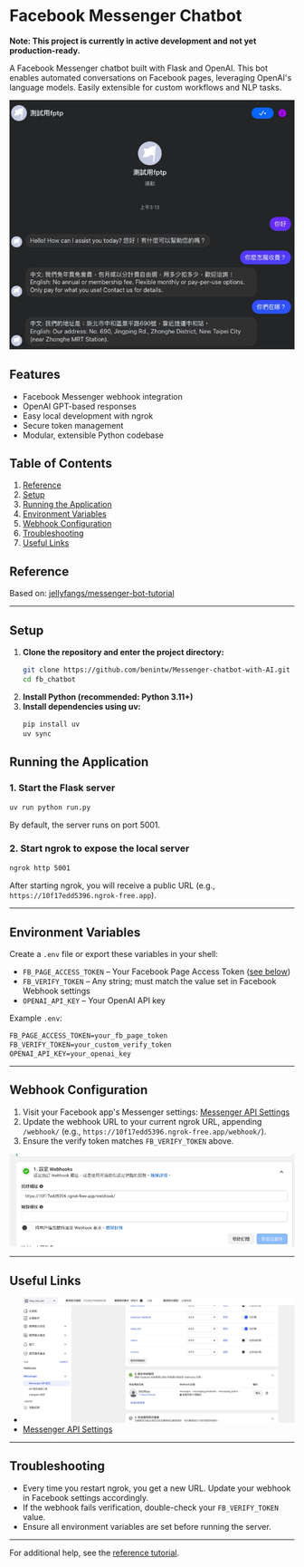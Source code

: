 
# Facebook Messenger Chatbot

**Note: This project is currently in active development and not yet production-ready.**

A Facebook Messenger chatbot built with Flask and OpenAI. This bot enables automated conversations on Facebook pages, leveraging OpenAI's language models. Easily extensible for custom workflows and NLP tasks.

![fb_chatbot](cover.png)


## Features
- Facebook Messenger webhook integration
- OpenAI GPT-based responses
- Easy local development with ngrok
- Secure token management
- Modular, extensible Python codebase

## Table of Contents
1. [Reference](#reference)
2. [Setup](#setup)
3. [Running the Application](#running-the-application)
4. [Environment Variables](#environment-variables)
5. [Webhook Configuration](#webhook-configuration)
6. [Troubleshooting](#troubleshooting)
7. [Useful Links](#useful-links)

## Reference
Based on: [jellyfangs/messenger-bot-tutorial](https://github.com/jellyfangs/messenger-bot-tutorial)

---

## Setup

1. **Clone the repository and enter the project directory:**
   ```bash
   git clone https://github.com/benintw/Messenger-chatbot-with-AI.git fb_chatbot
   cd fb_chatbot
   ```
2. **Install Python (recommended: Python 3.11+)**
3. **Install dependencies using uv:**
   ```bash
   pip install uv
   uv sync
   ```

## Running the Application

### 1. Start the Flask server
```bash
uv run python run.py
```
By default, the server runs on port 5001.

### 2. Start ngrok to expose the local server
```bash
ngrok http 5001
```
After starting ngrok, you will receive a public URL (e.g., `https://10f17edd5396.ngrok-free.app`).

---

## Environment Variables
Create a `.env` file or export these variables in your shell:

- `FB_PAGE_ACCESS_TOKEN` – Your Facebook Page Access Token ([see below](#useful-links))
- `FB_VERIFY_TOKEN` – Any string; must match the value set in Facebook Webhook settings
- `OPENAI_API_KEY` – Your OpenAI API key

Example `.env`:
```env
FB_PAGE_ACCESS_TOKEN=your_fb_page_token
FB_VERIFY_TOKEN=your_custom_verify_token
OPENAI_API_KEY=your_openai_key
```

---

## Webhook Configuration

1. Visit your Facebook app's Messenger settings:
   [Messenger API Settings](https://developers.facebook.com/apps/722282750688539/messenger/messenger_api_settings/)
2. Update the webhook URL to your current ngrok URL, appending `/webhook/` (e.g., `https://10f17edd5396.ngrok-free.app/webhook/`).
3. Ensure the verify token matches `FB_VERIFY_TOKEN` above.

![Update webhook URL to your ngrok URL + /webhook/](image.png)

---

## Useful Links
- ![Get FB_PAGE_ACCESS_TOKEN](image-1.png)
- [Messenger API Settings](https://developers.facebook.com/apps/722282750688539/messenger/messenger_api_settings/)

---

## Troubleshooting
- Every time you restart ngrok, you get a new URL. Update your webhook in Facebook settings accordingly.
- If the webhook fails verification, double-check your `FB_VERIFY_TOKEN` value.
- Ensure all environment variables are set before running the server.

---

For additional help, see the [reference tutorial](https://github.com/jellyfangs/messenger-bot-tutorial).

